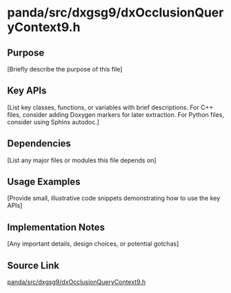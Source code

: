 # panda/src/dxgsg9/dxOcclusionQueryContext9.h

## Purpose
[Briefly describe the purpose of this file]

## Key APIs
[List key classes, functions, or variables with brief descriptions.
For C++ files, consider adding Doxygen markers for later extraction.
For Python files, consider using Sphinx autodoc.]

## Dependencies
[List any major files or modules this file depends on]

## Usage Examples
[Provide small, illustrative code snippets demonstrating how to use the key APIs]

## Implementation Notes
[Any important details, design choices, or potential gotchas]

## Source Link
[panda/src/dxgsg9/dxOcclusionQueryContext9.h](link_to_source_repository/panda/src/dxgsg9/dxOcclusionQueryContext9.h)
